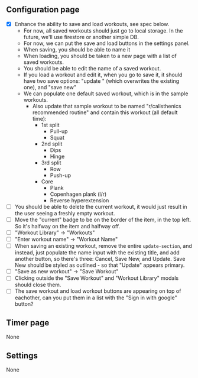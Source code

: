 ## Configuration page

- [x] Enhance the ability to save and load workouts, see spec below.
  - For now, all saved workouts should just go to local storage. In the future, we'll use firestore or another simple DB.
  - For now, we can put the save and load buttons in the settings panel.
  - When saving, you should be able to name it
  - When loading, you should be taken to a new page with a list of saved workouts.
  - You should be able to edit the name of a saved workout.
  - If you load a workout and edit it, when you go to save it, it should have two save options: "update <name of workout>" (which overwrites the existing one), and "save new"
  - We can populate one default saved workout, which is in the sample workouts.
    - Also update that sample workout to be named "r/calisthenics recommended routine" and contain this workout (all default time):
        - 1st split
            - Pull-up
            - Squat
        - 2nd split
            - Dips
            - Hinge
        - 3rd split
            - Row
            - Push-up
        - Core
            - Plank
            - Copenhagen plank (l/r)
            - Reverse hyperextension
-  [ ] You should be able to delete the current workout, it would just result in the user seeing a freshly empty workout.
-  [ ] Move the "current" badge to be on the border of the item, in the top left. So it's halfway on the item and halfway off.
-  [ ] "Workout Library" -> "Workouts"
-  [ ] "Enter workout name" -> "Workout Name"
-  [ ] When saving an existing workout, remove the entire `update-section`, and instead, just populate the name input with the existing title, and add another button, so there's three: Cancel, Save New, and Update. Save New should be styled as outlined - so that "Update" appears primary.
-  [ ] "Save as new workout" -> "Save Workout"
-  [ ] Clicking outside the "Save Workout" and "Workout Library" modals should close them.
-  [ ] The save workout and load workout buttons are appearing on top of eachother, can you put them in a list with the "Sign in with google" button?

## Timer page

None

## Settings

None

